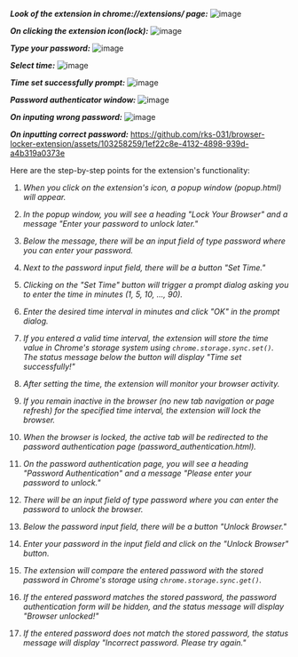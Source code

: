 **_Look of the extension in chrome://extensions/ page:_**
![image](https://github.com/rks-031/browser-locker-extension/assets/103258259/a4f382b8-aaf9-42bd-8f0d-8e3373d35405)

**_On clicking the extension icon(lock):_**
![image](https://github.com/rks-031/browser-locker-extension/assets/103258259/f4fe2616-e640-4d29-9639-1da9d7c98310)

**_Type your password:_**
![image](https://github.com/rks-031/browser-locker-extension/assets/103258259/16147d93-2081-4199-b7f1-3eada70f01e7)

**_Select time:_**
![image](https://github.com/rks-031/browser-locker-extension/assets/103258259/2ddb209e-f213-4e8f-8d1e-ddb6280a5eb3)

**_Time set successfully prompt:_**
![image](https://github.com/rks-031/browser-locker-extension/assets/103258259/50fa048b-11a7-44b1-a667-5fdbfd2ec9ae)

**_Password authenticator window:_**
![image](https://github.com/rks-031/browser-locker-extension/assets/103258259/9d5e803d-6449-4af7-9571-8b80caf398c7)

**_On inputing wrong password:_**
![image](https://github.com/rks-031/browser-locker-extension/assets/103258259/b5e3ea4c-3fe6-402d-88bd-89a3c83e6f2f)

**_On inputting correct password:_**
https://github.com/rks-031/browser-locker-extension/assets/103258259/1ef22c8e-4132-4898-939d-a4b319a0373e

Here are the step-by-step points for the extension's functionality:

1. _When you click on the extension's icon, a popup window (popup.html) will appear._

2. _In the popup window, you will see a heading "Lock Your Browser" and a message "Enter your password to unlock later."_

3. _Below the message, there will be an input field of type password where you can enter your password._

4. _Next to the password input field, there will be a button "Set Time."_

5. _Clicking on the "Set Time" button will trigger a prompt dialog asking you to enter the time in minutes (1, 5, 10, ..., 90)._

6. _Enter the desired time interval in minutes and click "OK" in the prompt dialog._

7. _If you entered a valid time interval, the extension will store the time value in Chrome's storage system using `chrome.storage.sync.set()`. The status message below the button will display "Time set successfully!"_

8. _After setting the time, the extension will monitor your browser activity._

9. _If you remain inactive in the browser (no new tab navigation or page refresh) for the specified time interval, the extension will lock the browser._

10. _When the browser is locked, the active tab will be redirected to the password authentication page (password_authentication.html)._

11. _On the password authentication page, you will see a heading "Password Authentication" and a message "Please enter your password to unlock."_

12. _There will be an input field of type password where you can enter the password to unlock the browser._

13. _Below the password input field, there will be a button "Unlock Browser."_

14. _Enter your password in the input field and click on the "Unlock Browser" button._

15. _The extension will compare the entered password with the stored password in Chrome's storage using `chrome.storage.sync.get()`._

16. _If the entered password matches the stored password, the password authentication form will be hidden, and the status message will display "Browser unlocked!"_

17. _If the entered password does not match the stored password, the status message will display "Incorrect password. Please try again."_
